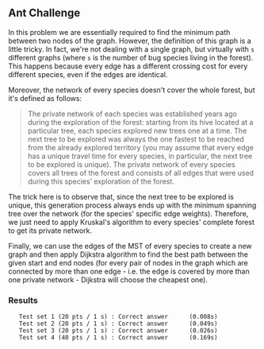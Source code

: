 ## Ant Challenge
In this problem we are essentially required to find the minimum path between two nodes of the graph. However, the definition of this graph is a little tricky. In fact, we're not dealing with a single graph, but virtually with `s` different graphs (where `s` is the number of bug species living in the forest). This happens because every edge has a different crossing cost for every different species, even if the edges are identical.

Moreover, the network of every species doesn't cover the whole forest, but it's defined as follows:
> The private network of each species was established years ago during the exploration of the forest: starting from its hive located at a particular tree, each species explored new trees one at a time. The next tree to be explored was always the one fastest to be reached from the already explored territory (you may assume that every edge has a unique travel time for every species, in particular, the next tree to be explored is unique). The private network of every species covers all trees of the forest and consists of all edges that were used during this species’ exploration of the forest.

The trick here is to observe that, since the next tree to be explored is unique, this generation process always ends up with the minimum spanning tree over the network (for the species' specific edge weights). Therefore, we just need to apply Kruskal's algorithm to every species' complete forest to get its private network.

Finally, we can use the edges of the MST of every species to create a new graph and then apply Dijkstra algorithm to find the best path between the given start and end nodes (for every pair of nodes in the graph which are connected by more than one edge - i.e. the edge is covered by more than one private network - Dijkstra will choose the cheapest one).

### Results
```
   Test set 1 (20 pts / 1 s) : Correct answer      (0.008s)
   Test set 2 (20 pts / 1 s) : Correct answer      (0.049s)
   Test set 3 (20 pts / 1 s) : Correct answer      (0.026s)
   Test set 4 (40 pts / 1 s) : Correct answer      (0.169s)
```
